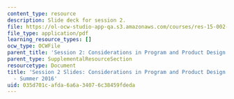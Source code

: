 ```yaml
---
content_type: resource
description: Slide deck for session 2.
file: https://ol-ocw-studio-app-qa.s3.amazonaws.com/courses/res-15-002-mission-metrics-finance-training-for-federal-credit-program-professionals-summer-2016/035d701cafda6a6a34076c38459fdeda_MITRES15-002SUM16_Session_2.pdf
file_type: application/pdf
learning_resource_types: []
ocw_type: OCWFile
parent_title: 'Session 2: Considerations in Program and Product Design'
parent_type: SupplementalResourceSection
resourcetype: Document
title: 'Session 2 Slides: Considerations in Program and Product Design - RES.15-002
  - Summer 2016'
uid: 035d701c-afda-6a6a-3407-6c38459fdeda
---
```

